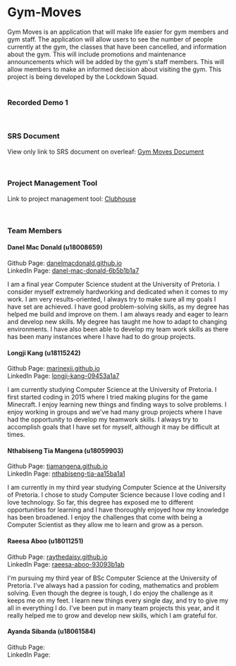 # Gym-Moves

<div class=text-justify>
    Gym Moves is an application that will make life easier for gym members and gym staff. The application will allow users to see the number of people currently at the gym, the classes that have been cancelled, and information about the gym. This will include promotions and maintenance announcements which will be added by the gym's staff members. This will allow members to make an informed decision about visiting the gym. This project is being developed by the Lockdown Squad.
</div>

<br/>


### Recorded Demo 1

<!-- Link to recorded must be added here -->

<br/>


### SRS Document

View only link to SRS document on overleaf: [Gym Moves Document](https://www.overleaf.com/read/pccntnjzxgyf)

<br/>

### Project Management Tool

Link to project management tool: [Clubhouse](https://app.clubhouse.io/lockdown-squad/stories/space/unsaved)

<br/>

### Team Members

#### Danel Mac Donald (u18008659)

Github Page: [danelmacdonald.github.io](https://danelmacdonald.github.io/) <br/>
LinkedIn Page: [danel-mac-donald-6b5b1b1a7](https://www.linkedin.com/in/danel-mac-donald-6b5b1b1a7/) <br/>

<div class=text-justify>
    I am a final year Computer Science student at the University of Pretoria. I consider myself extremely hardworking and dedicated when it comes to my work. I am very results-oriented, I always try to make sure all my goals I have set are achieved. I have good problem-solving skills, as my degree has helped me build and improve on them. I am always ready and eager to learn and develop new skills. My degree has taught me how to adapt to changing environments. I have also been able to develop my team work skills as there has been many instances where I have had to do group projects.
</div>

#### Longji Kang (u18115242)

Github Page: [marinexii.github.io](https://marinexii.github.io/) <br/>
LinkedIn Page: [longji-kang-09453a1a7](https://www.linkedin.com/in/longji-kang-09453a1a7/)

<div class=text-justify>
    I am currently studying Computer Science at the University of Pretoria. I first started coding in 2015 where I tried making plugins for the game Minecraft. I enjoy learning new things and finding ways to solve problems. I enjoy working in groups and we've had many group projects where I have had the opportunity to develop my teamwork skills. I always try to accomplish goals that I have set for myself, although it may be difficult at times. 
</div>

#### Nthabiseng Tia Mangena (u18059903)
Github Page: [tiamangena.github.io](https://tiamangena.github.io/)<br/>
LinkedIn Page: [nthabiseng-tia-aa15ba1a1](https://www.linkedin.com/in/nthabiseng-tia-aa15ba1a1/)

<div class=text-justify>
    I am currently in my third year studying Computer Science at the University of Pretoria. I chose to study Computer Science because I love coding and I love technology. So far, this degree has exposed me to different opportunities for learning and I have thoroughly enjoyed how my knowledge has been broadened. I enjoy the challenges that come with being a Computer Scientist as they allow me to learn and grow as a person.
</div>

#### Raeesa Aboo (u18011251)

Github Page: [raythedaisy.github.io](https://raythedaisy.github.io/)<br/>
LinkedIn Page: [raeesa-aboo-93093b1ab](https://www.linkedin.com/in/raeesa-aboo-93093b1ab/)

<div class=text-justify>
    I'm pursuing my third year of BSc Computer Science at the University of Pretoria. I've always had a passion for coding, mathematics and problem solving. Even though the degree is tough, I do enjoy the challenge as it keeps me on my feet. I learn new things every single day, and try to give my all in everything I do. I've been put in many team projects this year, and it really helped me to grow and develop new skills, which I am grateful for. 
</div>

#### Ayanda Sibanda (u18061584)

Github Page: <br/>
LinkedIn Page: